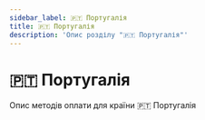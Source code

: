 ```yaml
---
sidebar_label: 🇵🇹 Португалія
title: 🇵🇹 Португалія
description: 'Опис розділу "🇵🇹 Португалія"'
---
```


# 🇵🇹 Португалія

Опис методів оплати для країни 🇵🇹 Португалія
